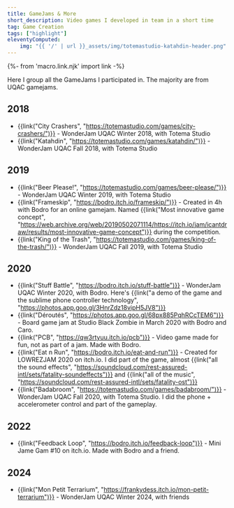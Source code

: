 ```yaml
---
title: GameJams & More
short_description: Video games I developed in team in a short time
tag: Game Creation
tags: ["highlight"]
eleventyComputed:
    img: "{{ '/' | url }}_assets/img/totemastudio-katahdin-header.png"
---
```


{%- from 'macro.link.njk' import link -%}

Here I group all the GameJams I participated in. The majority are from UQAC gamejams.

## 2018

- {{link("City Crashers", "https://totemastudio.com/games/city-crashers/")}} - WonderJam UQAC Winter 2018, with Totema Studio
- {{link("Katahdin", "https://totemastudio.com/games/katahdin/")}} - WonderJam UQAC Fall 2018, with Totema Studio

## 2019
- {{link("Beer Please!", "https://totemastudio.com/games/beer-please/")}} - WonderJam UQAC Winter 2019, with Totema Studio
- {{link("Frameskip", "https://bodro.itch.io/frameskip/")}} - Created in 4h with Bodro for an online gamejam. Named {{link("Most innovative game concept", "https://web.archive.org/web/20190502071114/https://itch.io/jam/icantdraw/results/most-innovative-game-concept")}} during the competition.
- {{link("King of the Trash", "https://totemastudio.com/games/king-of-the-trash/")}} - WonderJam UQAC Fall 2019, with Totema Studio

## 2020
- {{link("Stuff Battle", "https://bodro.itch.io/stuff-battle")}} - WonderJam UQAC Winter 2020, with Bodro. Here's {{link("a demo of the game and the sublime phone controller technology", "https://photos.app.goo.gl/3HnrZdz18vipH5JV8")}}
- {{link("Déroutés", "https://photos.app.goo.gl/68px885PqhRCcTEM6")}} - Board game jam at Studio Black Zombie in March 2020 with Bodro and Caro.
- {{link("PCB", "https://qw3rtyuu.itch.io/pcb")}} - Video game made for fun, not as part of a jam. Made with Bodro.
- {{link("Eat n Run", "https://bodro.itch.io/eat-and-run")}} - Created for LOWREZJAM 2020 on itch.io. I did part of the game, almost {{link("all the sound effects", "https://soundcloud.com/rest-assured-intl/sets/fatality-soundeffects")}} and {{link("all of the music", "https://soundcloud.com/rest-assured-intl/sets/fatality-ost")}}
- {{link("Badabroom", "https://totemastudio.com/games/badabroom/")}} - WonderJam UQAC Fall 2020, with Totema Studio. I did the phone + accelerometer control and part of the gameplay.

## 2022

- {{link("Feedback Loop", "https://bodro.itch.io/feedback-loop")}} - Mini Jame Gam #10 on itch.io. Made with Bodro and a friend.

## 2024

- {{link("Mon Petit Terrarium", "https://frankydess.itch.io/mon-petit-terrarium")}} - WonderJam UQAC Winter 2024, with friends